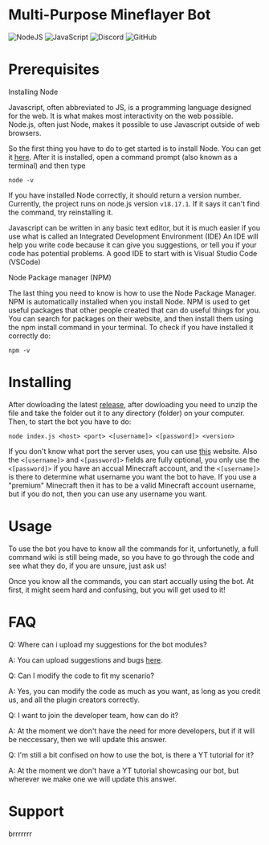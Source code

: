 # Multi-Purpose Mineflayer Bot
![NodeJS](https://img.shields.io/badge/node.js-6DA55F?style=for-the-badge&logo=node.js&logoColor=white) ![JavaScript](https://img.shields.io/badge/javascript-%23323330.svg?style=for-the-badge&logo=javascript&logoColor=%23F7DF1E) ![Discord](https://img.shields.io/badge/Discord-%235865F2.svg?style=for-the-badge&logo=discord&logoColor=white) ![GitHub](https://img.shields.io/badge/github-%23121011.svg?style=for-the-badge&logo=github&logoColor=white)
# Prerequisites

Installing Node

Javascript, often abbreviated to JS, is a programming language designed for the web. It is what makes most interactivity on the web possible.
Node.js, often just Node, makes it possible to use Javascript outside of web browsers.

So the first thing you have to do to get started is to install Node. You can get it [here](https://nodejs.org/en/download).
After it is installed, open a command prompt (also known as a terminal) and then type
```
node -v
```
If you have installed Node correctly, it should return a version number. Currently, the project runs on node.js version `v18.17.1`. If it says it can't find the command, try reinstalling it.

Javascript can be written in any basic text editor, but it is much easier if you use what is called an Integrated Development Environment (IDE)
An IDE will help you write code because it can give you suggestions, or tell you if your code has potential problems. A good IDE to start with is Visual Studio Code (VSCode)

Node Package manager (NPM)

The last thing you need to know is how to use the Node Package Manager.
NPM is automatically installed when you install Node.
NPM is used to get useful packages that other people created that can do useful things for you.
You can search for packages on their website, and then install them using the npm install command in your terminal.
To check if you have installed it correctly do:
```
npm -v
```

# Installing

After dowloading the latest [release](https://github.com/morisok31/atgmaildotcom_mineflayer_bot/releases/tag/v1.1.1), after dowloading you need to unzip the file and take the folder out it to any directory (folder) on your computer. Then, to start the bot you have to do:

```
node index.js <host> <port> <[username]> <[password]> <version>
```

If you don't know what port the server uses, you can use [this](https://mcsrvstat.us/) website. Also the `<[username]>` and `<[password]>` fields are fully optional, you only use the `<[password]>` if you have an accual Minecraft account, and the `<[username]>` is there to determine what username you want the bot to have. If you use a "premium" Minecraft then it has to be a valid Minecraft account username, but if you do not, then you can use any username you want.

# Usage

To use the bot you have to know all the commands for it, unfortunetly, a full command wiki is still being made, so you have to go through the code and see what they do, if you are unsure, just ask us!

Once you know all the commands, you can start accually using the bot. At first, it might seem hard and confusing, but you will get used to it!

# FAQ

Q: Where can i upload my suggestions for the bot modules?

A: You can upload suggestions and bugs [here](https://github.com/morisok31/atgmaildotcom_mineflayer_bot/issues).

Q: Can I modify the code to fit my scenario?

A: Yes, you can modify the code as much as you want, as long as you credit us, and all the plugin creators correctly.

Q: I want to join the developer team, how can do it?

A: At the moment we don't have the need for more developers, but if it will be neccessary, then we will update this answer.

Q: I'm still a bit confised on how to use the bot, is there a YT tutorial for it?

A: At the moment we don't have a YT tutorial showcasing our bot, but wherever we make one we will update this answer.

# Support

brrrrrrr
